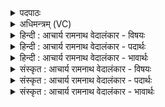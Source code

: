 <details><summary>पदपाठः</summary>

प꣡रि꣢꣯। स्वा꣣नः꣢। च꣡क्ष꣢꣯से। दे꣣वमा꣡द꣢नः। दे꣣व। मा꣡द꣢꣯नः। क्र꣡तुः꣢꣯। इ꣡न्दुः꣢꣯। वि꣣चक्षणः꣢। वि꣣। चक्षणः꣢। १३१५।
</details>

<details><summary>अधिमन्त्रम् (VC)</summary>

- पवमानः सोमः
- सप्तर्षयः
- द्विपदा विराट्
- पञ्चमः
</details>

<details><summary>हिन्दी : आचार्य रामनाथ वेदालंकार - विषयः</summary>

अगले मन्त्र में परमात्मा के ध्यान का विषय है।
</details>

<details><summary>हिन्दी : आचार्य रामनाथ वेदालंकार - पदार्थः</summary>

पदार्थान्वयभाषाः -  (देवमादनः) विद्वानों को आनन्दित करनेवाला, (क्रतुः) कर्ममय अर्थात् जगद्धारण के कर्मों का कर्ता, (विचक्षणः) विशेषरूप से सबका द्रष्टा, (इन्दुः) तेजस्वी और रस से भिगोनेवाला परमेश्वर (चक्षसे) दर्शनार्थ,अर्थात् साक्षात्कार के लिए (परि स्वानः) हमसे ध्यान किया जाता है ॥३॥
</details>

<details><summary>हिन्दी : आचार्य रामनाथ वेदालंकार - भावार्थः</summary>

भावार्थभाषाः -  परमात्मा का साक्षात्कार करके हम भी उसके समान दूसरों को आनन्दित करनेवाले,कर्मयोगी,विवेकदृष्टि से सम्पन्न,तेजस्वी और परोपकारी बनें ॥३॥
</details>

<details><summary>संस्कृत : आचार्य रामनाथ वेदालंकार - विषयः</summary>

अथ परमात्मध्यानविषयमाह।
</details>

<details><summary>संस्कृत : आचार्य रामनाथ वेदालंकार - पदार्थः</summary>

पदार्थान्वयभाषाः -  (देवमादनः) विदुषामानन्दयिता, (क्रतुः) कर्ममयः जगद्धारणकर्मणां कर्ता, (विचक्षणः) विशेषेण सर्वेषां द्रष्टा, (इन्दुः) तेजस्वी रसेन क्लेदकश्च परमेश्वरः (चक्षसे) दर्शनाय,साक्षात्काराय।[चष्टे पश्यतिकर्मा। निघं० ३।११। तुमर्थे असेन् प्रत्ययः।] (परि स्वानः) परिषूयमाणः,अस्माभिर्ध्यायमानः भवति ॥३॥
</details>

<details><summary>संस्कृत : आचार्य रामनाथ वेदालंकार - भावार्थः</summary>

भावार्थभाषाः -  परमात्मानं साक्षात्कृत्य वयं तद्वत् परेषामानन्दयितारः कर्मयोगिनो विवेकदृष्टिसम्पन्नास्तेजस्विनः परोपकारिणश्च भवेम ॥३॥
</details>